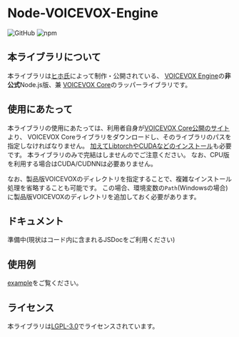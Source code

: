 # Node-VOICEVOX-Engine

![GitHub](https://img.shields.io/github/license/y-chan/node-voicevox-engine)
![npm](https://img.shields.io/npm/v/node-voicevox-engine)

## 本ライブラリについて
本ライブラリは[ヒホ氏](https://github.com/Hiroshiba)によって制作・公開されている、
[VOICEVOX Engine](https://github.com/Hiroshiba/voicevox_engine)の**非公式**Node.js版、兼
[VOICEVOX Core](https://github.com/Hiroshiba/voicevox_core)のラッパーライブラリです。

## 使用にあたって
本ライブラリの使用にあたっては、利用者自身が[VOICEVOX Core公開のサイト](https://github.com/Hiroshiba/voicevox_core/releases/latest)より、
VOICEVOX Coreライブラリをダウンロードし、そのライブラリのパスを指定しなければなりません。
[加えてLibtorchやCUDAなどのインストール](https://github.com/Hiroshiba/voicevox_core#%E4%BE%9D%E5%AD%98%E9%96%A2%E4%BF%82)も必要です。
本ライブラリのみで完結はしませんのでご注意ください。
なお、CPU版を利用する場合はCUDA/CUDNNは必要ありません。

なお、製品版VOICEVOXのディレクトリを指定することで、複雑なインストール処理を省略することも可能です。
この場合、環境変数の`Path`(Windowsの場合)に製品版VOICEVOXのディレクトリを追加しておく必要があります。

## ドキュメント
準備中(現状はコード内に含まれるJSDocをご利用ください)

## 使用例
[example](example/index.ts)をご覧ください。

## ライセンス
本ライブラリは[LGPL-3.0](LICENSE)でライセンスされています。
